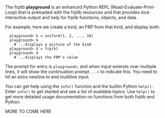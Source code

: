The frplib **playground** is an enhanced Python REPL (Read-Evaluate-Print-Loop)
that is preloaded with the frplib resources and that provides nice interactive
output and help for frplib functions, objects, and data.

For example, here we create a kind, an FRP from that kind, and display both:

```
  playground> k = uniform(1, 2, ..., 10)
  playground> k
    # ...displays a picture of the kind
  playground> X = frp(k)
  playground> X
    # ...displays the FRP's value
```

The prompt for entry is `playground>`, and when input extends over multiple
lines, it will show the continuation prompt `...>` to indicate this.
You need to hit an extra newline to end multiline input.

You can get help using the `info()` function and the builtin Python `help()`.
Enter `info()` to get started and see a list of available topics.
Use `help()` to get more detailed usage documentation on functions from
both frplib and Python.

MORE TO COME HERE
